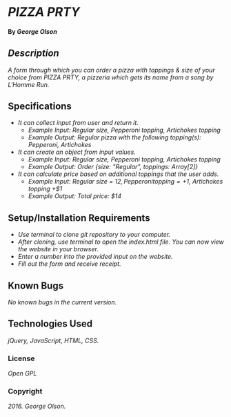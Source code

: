 # _PIZZA PRTY_

#### By _**George Olson**_

## _Description_

_A form through which you can order a pizza with toppings & size of your choice from PIZZA PRTY, a pizzeria which gets its name from a song by L'Homme Run._

## Specifications

* _It can collect input from user and return it._
  * _Example Input: Regular size, Pepperoni topping, Artichokes topping_
  * _Example Output: Regular pizza with the following topping(s): Pepperoni, Artichokes_
* _It can create an object from input values._
  * _Example Input: Regular size, Pepperoni topping, Artichokes topping_
  * _Example Output: Order {size: "Regular", toppings: Array[2]}_  
* _It can calculate price based on additional toppings that the user adds._
  * _Example Input: Regular size = $12, Pepperoni topping = +$1, Artichokes topping +$1_
  * _Example Output: Total price: $14_  

## Setup/Installation Requirements
  * _Use terminal to clone git repository to your computer._
  * _After cloning, use terminal to open the index.html file. You can now view the website in your browser._
  * _Enter a number into the provided input on the website._
  * _Fill out the form and receive receipt._

## Known Bugs
 _No known bugs in the current version._

## Technologies Used
_jQuery, JavaScript, HTML, CSS._

### License
*Open GPL*

### Copyright
_2016. George Olson._
